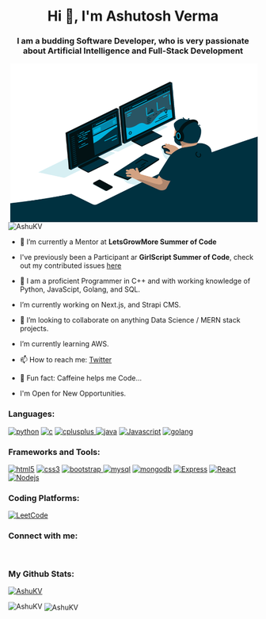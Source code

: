 <h1 align="center">Hi 👋, I'm Ashutosh  Verma</h1>
<h3 align="center">I am a budding Software Developer, who is very passionate about Artificial Intelligence and Full-Stack Development</h3>

<img align="right" alt="GIF" src="code.gif" width="500" height="320" />

<p align="left"> <img src="https://komarev.com/ghpvc/?username=AshuKV&label=Profile%20views&color=0e75b6&style=flat" alt="AshuKV" /> </p>

- 🔭 I’m currently a Mentor at **LetsGrowMore Summer of Code**

- I've previously been a Participant ar **GirlScript Summer of Code**, check out my contributed issues [here](https://github.com/issues?page=1&q=is%3Aclosed+is%3Aissue+assignee%3AAshuKV+label%3AGSSOC21) 

- 📝 I am a proficient Programmer in C++ and with working knowledge of Python, JavaScipt, Golang, and SQL.

- I’m currently working on Next.js, and Strapi CMS.

- 👯 I’m looking to collaborate on anything Data Science / MERN stack projects.

- I’m currently learning AWS.

- 📫 How to reach me: [Twitter](https://twitter.com/Ashutos54650035)

- 📄 Fun fact: Caffeine helps me Code...

-  I'm Open for New Opportunities.


<h3 align="left">Languages:</h3>
<p align="left"><a href="https://img.shields.io/badge/Python-3776AB?style=for-the-badge&logo=python&logoColor=white" target="_blank"> <img src="https://img.shields.io/badge/Python-3776AB?style=for-the-badge&logo=python&logoColor=white" alt="python"/></a>
<a href="https://img.shields.io/badge/C-00599C?style=for-the-badge&logo=c&logoColor=white" target="_blank"> <img src="https://img.shields.io/badge/C-00599C?style=for-the-badge&logo=c&logoColor=white" alt="c"/></a>
<a href="https://img.shields.io/badge/C%2B%2B-00599C?style=for-the-badge&logo=c%2B%2B&logoColor=white" target="_blank"> <img src="https://img.shields.io/badge/C%2B%2B-00599C?style=for-the-badge&logo=c%2B%2B&logoColor=white" alt="cplusplus"/> </a>
<a href="https://img.shields.io/badge/Java-ED8B00?style=for-the-badge&logo=java&logoColor=white" target="_blank"> <img src="https://img.shields.io/badge/Java-ED8B00?style=for-the-badge&logo=java&logoColor=white" alt="java"/></a>
<a href="https://img.shields.io/badge/Javascript-ED8B00?style=for-the-badge&logo=Javascript&logoColor=white" target="_blank"> <img src="https://img.shields.io/badge/Javascript-ED8B00?style=for-the-badge&logo=Javascript&logoColor=white" alt="Javascript"/></a>
<a href="https://img.shields.io/badge/golang-ED8B00?style=for-the-badge&logo=golang&logoColor=white" target="_blank"> <img src="https://img.shields.io/badge/golang-ED8B00?style=for-the-badge&logo=golang&logoColor=white" alt="golang"/></a></p>


<h3 align="left">Frameworks and Tools:</h3>
<p align="left">
<a href="https://img.shields.io/badge/HTML-239120?style=for-the-badge&logo=html5&logoColor=white" target="_blank"> <img src="https://img.shields.io/badge/HTML-239120?style=for-the-badge&logo=html5&logoColor=white" alt="html5"/></a>
<a href="https://img.shields.io/badge/CSS-239120?&style=for-the-badge&logo=css3&logoColor=white" target="_blank"> <img src="https://img.shields.io/badge/CSS-239120?&style=for-the-badge&logo=css3&logoColor=white" alt="css3"/></a>
<a href="https://img.shields.io/badge/Bootstrap-563D7C?style=for-the-badge&logo=bootstrap&logoColor=white" target="_blank"> <img src="https://img.shields.io/badge/Bootstrap-563D7C?style=for-the-badge&logo=bootstrap&logoColor=white" alt="bootstrap"/>
</a> 
<a href="	https://img.shields.io/badge/MySQL-00000F?style=for-the-badge&logo=mysql&logoColor=white"> <img src="https://img.shields.io/badge/MySQL-00000F?style=for-the-badge&logo=mysql&logoColor=white" alt="mysql"/></a>
<a href="https://img.shields.io/badge/mongodb-239120?style=for-the-badge&logo=mongodb&logoColor=white" target="_blank"> <img src="https://img.shields.io/badge/mongodb-239120?style=for-the-badge&logo=mongodb&logoColor=white" alt="mongodb"/></a>
<a href="https://img.shields.io/badge/Express-239120?style=for-the-badge&logo=Express&logoColor=white" target="_blank"> <img src="https://img.shields.io/badge/Express-239120?style=for-the-badge&logo=Express&logoColor=white" alt="Express"/></a>
<a href="https://img.shields.io/badge/React-239120?style=for-the-badge&logo=React&logoColor=white" target="_blank"> <img src="https://img.shields.io/badge/React-239120?style=for-the-badge&logo=React&logoColor=white" alt="React"/></a>
<a href="https://img.shields.io/badge/Node.js-239120?style=for-the-badge&logo=Node.js&logoColor=white" target="_blank"> <img src="https://img.shields.io/badge/Node.js-239120?style=for-the-badge&logo=Node.js&logoColor=white" alt="Nodejs"/></a>

<h3 align="left">Coding Platforms:</h3>
<p align="left">
<a href="https://leetcode.com/ashuKv/"><img alt="LeetCode" src="https://img.shields.io/badge/-leetcode-2EC866?style=for-the-badge&logo=leetcode&logoColor=white"/></a>
</p>


<h3 align="left">Connect with me:</h3>
<p align="left">
<a href="https://www.linkedin.com/in/ashutosh-kumar-verma-858134159/" target="blank"><img align="center" src="https://img.shields.io/badge/LinkedIn-0077B5?style=for-the-badge&logo=linkedin&logoColor=white" alt=""/></a>
<a href="https://www.facebook.com/ashutosh.verma.5836/" target="blank"><img align="center" src="https://img.shields.io/badge/Facebook-1877F2?style=for-the-badge&logo=facebook&logoColor=white" alt=""/></a>
<a href="https://twitter.com/Ashutos54650035" target="blank"><img align="center" src="https://img.shields.io/badge/twitter-1877F2?style=for-the-badge&logo=twitter&logoColor=white" alt=""/></a>
<a href="mailto:ashutosh99october@gmail.com" target="blank"><img align="center" src="https://img.shields.io/badge/Gmail-D14836?style=for-the-badge&logo=gmail&logoColor=white" alt=""/></a>
</p>


<h3 align="left">My Github Stats:</h3>
 
<p align="left">
	<a href="https://github.com/ryo-ma/github-profile-trophy"><img src="https://github-profile-trophy.vercel.app/?username=AshuKV&margin-w=5&margin-h=5&no-bg=true&no-frame=true&theme=onedark" alt="AshuKV" /></a>
</p>

<p><img align="left" src="https://github-readme-stats.vercel.app/api/top-langs?username=AshuKV&show_icons=true&locale=en&layout=compact" alt="AshuKV" /></p>

<p>&nbsp;<img align="center" src="https://github-readme-stats.vercel.app/api?username=AshuKV&show_icons=true&locale=en" alt="AshuKV" /></p>


<!--
**AshuKV/AshuKV** is a ✨ _special_ ✨ repository because its `README.md` (this file) appears on your GitHub profile.

Here are some ideas to get you started:

- 🔭 I’m currently working on ...
- 🌱 I’m currently learning ...
- 👯 I’m looking to collaborate on ...
- 🤔 I’m looking for help with ...
- 💬 Ask me about ...
- 📫 How to reach me: ...
- 😄 Pronouns: ...
- ⚡ Fun fact: ...
-->

